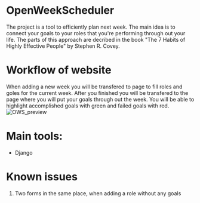 # OpenWeekScheduler
The project is a tool to efficiently plan next week. The main idea is to connect your goals to your roles that you're performing through out your life. The parts of this approach are decribed in the book "The 7 Habits of Highly Effective People" by Stephen R. Covey.

# Workflow of website
When adding a new week you will be transfered to page to fill roles and goles for the current week. After you finished you will be transfered to the page where you will put your goals through out the week.
You will be able to highlight accomplished goals with green and failed goals with red.
![OWS_preview](https://github.com/vlad9i22/OpenWeekScheduler/assets/25961793/0e875777-9364-40fe-b788-3e51626cec6c)

# Main tools: 
- Django

# Known issues
1. Two forms in the same place, when adding a role without any goals
